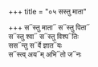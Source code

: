 +++
title = "०५ सस्तु माता"

+++
स᳓स्तु माता᳓ स᳓स्तु पिता᳓  
स᳓स्तु श्वा᳓ स᳓स्तु विश्प᳓तिः  
सस᳓न्तु स᳓र्वे ज्ञात᳓यः  
स᳓स्त्व् अय᳓म् अभि᳓तो ज᳓नः
